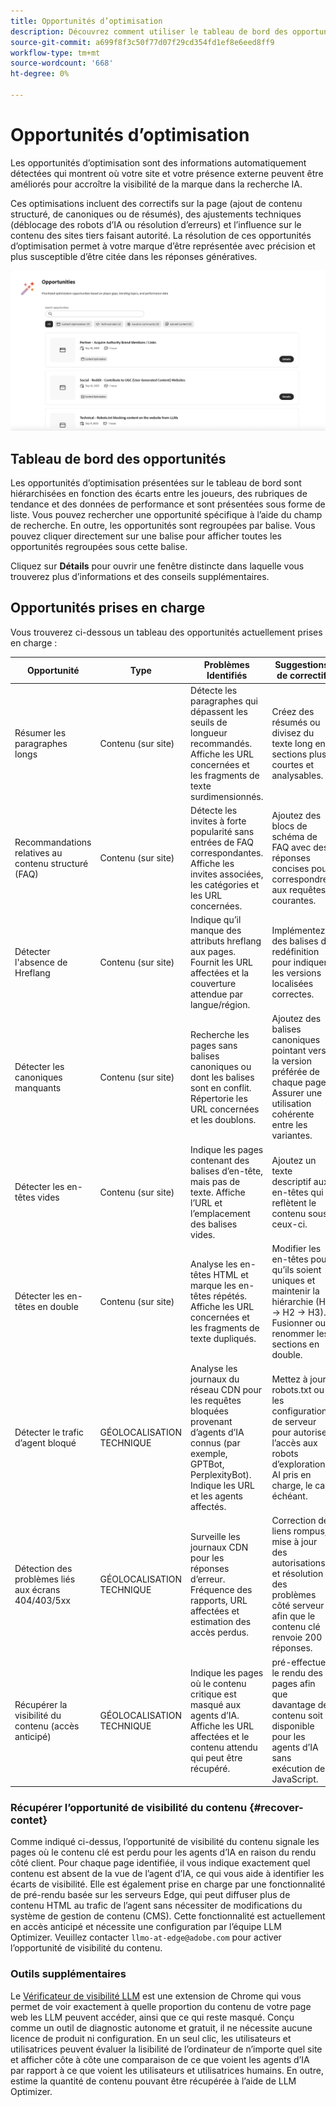 ```yaml
---
title: Opportunités d’optimisation
description: Découvrez comment utiliser le tableau de bord des opportunités pour détecter automatiquement comment votre site peut être amélioré afin d’augmenter la visibilité de la marque.
source-git-commit: a699f8f3c50f77d07f29cd354fd1ef8e6eed8ff9
workflow-type: tm+mt
source-wordcount: '668'
ht-degree: 0%

---
```



# Opportunités d’optimisation

Les opportunités d’optimisation sont des informations automatiquement détectées qui montrent où votre site et votre présence externe peuvent être améliorés pour accroître la visibilité de la marque dans la recherche IA.

Ces optimisations incluent des correctifs sur la page (ajout de contenu structuré, de canoniques ou de résumés), des ajustements techniques (déblocage des robots d’IA ou résolution d’erreurs) et l’influence sur le contenu des sites tiers faisant autorité. La résolution de ces opportunités d’optimisation permet à votre marque d’être représentée avec précision et plus susceptible d’être citée dans les réponses génératives.

![Opportunités d’optimisation](/help/dashboards/assets/oport.png)

## Tableau de bord des opportunités

Les opportunités d’optimisation présentées sur le tableau de bord sont hiérarchisées en fonction des écarts entre les joueurs, des rubriques de tendance et des données de performance et sont présentées sous forme de liste. Vous pouvez rechercher une opportunité spécifique à l’aide du champ de recherche. En outre, les opportunités sont regroupées par balise. Vous pouvez cliquer directement sur une balise pour afficher toutes les opportunités regroupées sous cette balise.

Cliquez sur **Détails** pour ouvrir une fenêtre distincte dans laquelle vous trouverez plus d’informations et des conseils supplémentaires.

## Opportunités prises en charge

Vous trouverez ci-dessous un tableau des opportunités actuellement prises en charge :

| Opportunité | Type | Problèmes Identifiés | Suggestions de correctif |
|---------|----------|----------|----------|
| Résumer les paragraphes longs | Contenu (sur site) | Détecte les paragraphes qui dépassent les seuils de longueur recommandés. Affiche les URL concernées et les fragments de texte surdimensionnés. | Créez des résumés ou divisez du texte long en sections plus courtes et analysables. |
| Recommandations relatives au contenu structuré (FAQ) | Contenu (sur site) | Détecte les invites à forte popularité sans entrées de FAQ correspondantes. Affiche les invites associées, les catégories et les URL concernées. | Ajoutez des blocs de schéma de FAQ avec des réponses concises pour correspondre aux requêtes courantes. |
| Détecter l&#39;absence de Hreflang | Contenu (sur site) | Indique qu’il manque des attributs hreflang aux pages. Fournit les URL affectées et la couverture attendue par langue/région. | Implémentez des balises de redéfinition pour indiquer les versions localisées correctes. |
| Détecter les canoniques manquants | Contenu (sur site) | Recherche les pages sans balises canoniques ou dont les balises sont en conflit. Répertorie les URL concernées et les doublons. | Ajoutez des balises canoniques pointant vers la version préférée de chaque page. Assurer une utilisation cohérente entre les variantes. |
| Détecter les en-têtes vides | Contenu (sur site) | Indique les pages contenant des balises d’en-tête, mais pas de texte. Affiche l’URL et l’emplacement des balises vides. | Ajoutez un texte descriptif aux en-têtes qui reflètent le contenu sous ceux-ci. |
| Détecter les en-têtes en double | Contenu (sur site) | Analyse les en-têtes HTML et marque les en-têtes répétés. Affiche les URL concernées et les fragments de texte dupliqués. | Modifier les en-têtes pour qu’ils soient uniques et maintenir la hiérarchie (H1 → H2 → H3). Fusionner ou renommer les sections en double. |
| Détecter le trafic d’agent bloqué | GÉOLOCALISATION TECHNIQUE | Analyse les journaux du réseau CDN pour les requêtes bloquées provenant d’agents d’IA connus (par exemple, GPTBot, PerplexityBot). Indique les URL et les agents affectés. | Mettez à jour robots.txt ou les configurations de serveur pour autoriser l’accès aux robots d’exploration AI pris en charge, le cas échéant. |
| Détection des problèmes liés aux écrans 404/403/5xx | GÉOLOCALISATION TECHNIQUE | Surveille les journaux CDN pour les réponses d’erreur. Fréquence des rapports, URL affectées et estimation des accès perdus. | Correction de liens rompus, mise à jour des autorisations et résolution des problèmes côté serveur afin que le contenu clé renvoie 200 réponses. |
| Récupérer la visibilité du contenu (accès anticipé) | GÉOLOCALISATION TECHNIQUE | Indique les pages où le contenu critique est masqué aux agents d’IA. Affiche les URL affectées et le contenu attendu qui peut être récupéré. | pré-effectuer le rendu des pages afin que davantage de contenu soit disponible pour les agents d’IA sans exécution de JavaScript. |

### Récupérer l’opportunité de visibilité du contenu {#recover-contet}

Comme indiqué ci-dessus, l’opportunité de visibilité du contenu signale les pages où le contenu clé est perdu pour les agents d’IA en raison du rendu côté client. Pour chaque page identifiée, il vous indique exactement quel contenu est absent de la vue de l’agent d’IA, ce qui vous aide à identifier les écarts de visibilité. Elle est également prise en charge par une fonctionnalité de pré-rendu basée sur les serveurs Edge, qui peut diffuser plus de contenu HTML au trafic de l’agent sans nécessiter de modifications du système de gestion de contenu (CMS). Cette fonctionnalité est actuellement en accès anticipé et nécessite une configuration par l’équipe LLM Optimizer. Veuillez contacter `llmo-at-edge@adobe.com` pour activer l’opportunité de visibilité du contenu.

### Outils supplémentaires

Le [Vérificateur de visibilité LLM](https://chromewebstore.google.com/detail/is-your-webpage-citable/jbjngahjjdgonbeinjlepfamjdmdcbcc) est une extension de Chrome qui vous permet de voir exactement à quelle proportion du contenu de votre page web les LLM peuvent accéder, ainsi que ce qui reste masqué. Conçu comme un outil de diagnostic autonome et gratuit, il ne nécessite aucune licence de produit ni configuration. En un seul clic, les utilisateurs et utilisatrices peuvent évaluer la lisibilité de l’ordinateur de n’importe quel site et afficher côte à côte une comparaison de ce que voient les agents d’IA par rapport à ce que voient les utilisateurs et utilisatrices humains. En outre, estime la quantité de contenu pouvant être récupérée à l’aide de LLM Optimizer.
